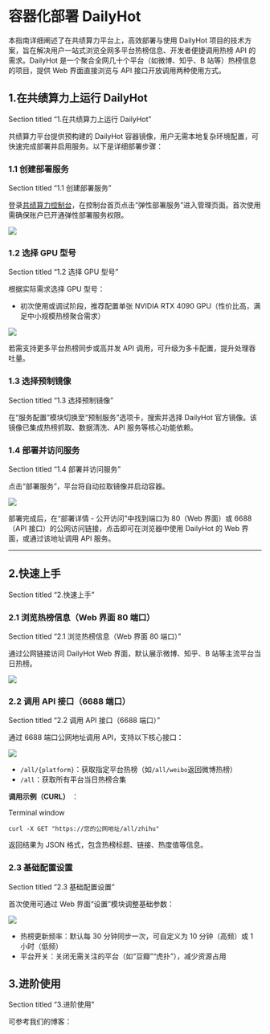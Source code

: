 # 容器化部署 DailyHot

本指南详细阐述了在共绩算力平台上，高效部署与使用 DailyHot 项目的技术方案，旨在解决用户一站式浏览全网多平台热榜信息、开发者便捷调用热榜 API 的需求。DailyHot 是一个聚合全网几十个平台（如微博、知乎、B 站等）热榜信息的项目，提供 Web 界面直接浏览与 API 接口开放调用两种使用方式。

## **1.在共绩算力上运行 DailyHot**

Section titled “1.在共绩算力上运行 DailyHot”

共绩算力平台提供预构建的 DailyHot 容器镜像，用户无需本地复杂环境配置，可快速完成部署并启用服务。以下是详细部署步骤：

### **1.1 创建部署服务**

Section titled “1.1 创建部署服务”

登录[共绩算力控制台](https://console.suanli.cn/)，在控制台首页点击“弹性部署服务”进入管理页面。首次使用需确保账户已开通弹性部署服务权限。

![](https://www.gongjiyun.com/assets/TFeJbf76OobK5lxEgIsc4mojnvh.png)

### **1.2 选择 GPU 型号**

Section titled “1.2 选择 GPU 型号”

根据实际需求选择 GPU 型号：

  * 初次使用或调试阶段，推荐配置单张 NVIDIA RTX 4090 GPU（性价比高，满足中小规模热榜聚合需求）

![](https://www.gongjiyun.com/assets/CPw6bIGoNotAc1xqNgwcOKKfnCf.png)

若需支持更多平台热榜同步或高并发 API 调用，可升级为多卡配置，提升处理吞吐量。

### **1.3 选择预制镜像**

Section titled “1.3 选择预制镜像”

在“服务配置”模块切换至“预制服务”选项卡，搜索并选择 DailyHot 官方镜像。该镜像已集成热榜抓取、数据清洗、API 服务等核心功能依赖。

### **1.4 部署并访问服务**

Section titled “1.4 部署并访问服务”

点击“部署服务”，平台将自动拉取镜像并启动容器。

![](https://www.gongjiyun.com/assets/FanPbEsp2omVlpxFn0ac9NXPnDe.png)

部署完成后，在“部署详情 - 公开访问”中找到端口为 80（Web 界面）或 6688（API 接口）的公网访问链接，点击即可在浏览器中使用 DailyHot 的 Web 界面，或通过该地址调用 API 服务。

* * *

## **2.快速上手**

Section titled “2.快速上手”

### **2.1 浏览热榜信息（Web 界面 80 端口）**

Section titled “2.1 浏览热榜信息（Web 界面 80 端口）”

通过公网链接访问 DailyHot Web 界面，默认展示微博、知乎、B 站等主流平台当日热榜。

![](https://www.gongjiyun.com/assets/RbXzbT20gousGQxCOCycyj4cnKe.png)

### **2.2 调用 API 接口（6688 端口）**

Section titled “2.2 调用 API 接口（6688 端口）”

通过 6688 端口公网地址调用 API，支持以下核心接口：

![](https://www.gongjiyun.com/assets/H4u3bgcbVoIlTNxnvTBcg6ouniF.png)

  * `/all/{platform}`：获取指定平台热榜（如`/all/weibo`返回微博热榜）
  * `/all`：获取所有平台当日热榜合集



**调用示例（CURL）** ：

Terminal window
    
    
    curl -X GET "https://您的公网地址/all/zhihu"

返回结果为 JSON 格式，包含热榜标题、链接、热度值等信息。

### **2.3 基础配置设置**

Section titled “2.3 基础配置设置”

首次使用可通过 Web 界面“设置”模块调整基础参数：

![](https://www.gongjiyun.com/assets/C73vb919SoQl6Lx9sa2cJlUNn9b.png)

  * 热榜更新频率：默认每 30 分钟同步一次，可自定义为 10 分钟（高频）或 1 小时（低频）
  * 平台开关：关闭无需关注的平台（如“豆瓣”“虎扑”），减少资源占用



## **3.进阶使用**

Section titled “3.进阶使用”

可参考我们的博客：
